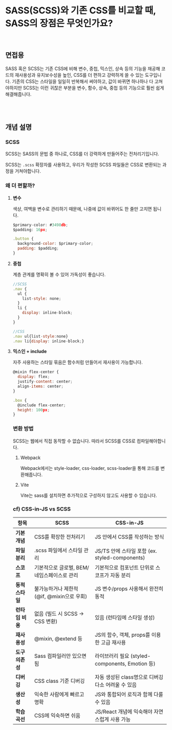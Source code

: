 # SASS(SCSS)와 기존 CSS를 비교할 때, SASS의 장점은 무엇인가요?

<br/>

## 면접용

SASS 혹은 SCSS는 기존 CSS에 비해 변수, 중첩, 믹스인, 상속 등의 기능을 재공해 코드의 재사용성과 유지보수성을 높인, CSS를 더 편하고 강력하게 쓸 수 있는 도구입니다. 기존의 CSS는 스타일을 일일히 반복해서 써야하고, 값이 바뀌면 하나하나 다 고쳐야하지만 SCSS는 이런 귀찮은 부분을 변수, 함수, 상속, 중첩 등의 기능으로 훨씬 쉽게 해결해줍니다.

<br/>

<br/>

## 개념 설명

### SCSS

SCSS는 SASS의 문법 중 하나로, CSS를 더 강력하게 만들어주는 전처리기입니다.

SCSS는 `.scss` 확장자를 사용하고, 우리가 작성한 SCSS 파일들은 CSS로 변환되는 과정을 거쳐야합니다.

### 왜 더 편할까?

1. **변수**

   색상, 여백을 변수로 관리하기 때문에, 나중에 값이 바뀌어도 한 줄만 고치면 됩니다.

   ```jsx
   $primary-color: #3498db;
   $padding: 16px;

   .button {
     background-color: $primary-color;
     padding: $padding;
   }
   ```

1. **중첩**

   계층 관계를 명확히 볼 수 있어 가독성이 좋습니다.

   ```jsx
   //SCSS
   .nav {
     ul {
       list-style: none;
     }
     li {
       display: inline-block;
     }
   }

   //CSS
   .nav ul{list-style:none}
   .nav li{display: inline-block;}
   ```

1. **믹스인 + include**

   자주 사용하는 스타일 묶음은 함수처럼 만들어서 재사용이 가능합니다.

   ```jsx
   @mixin flex-center {
     display: flex;
     justify-content: center;
     align-items: center;
   }

   .box {
     @include flex-center;
     height: 100px;
   }
   ```

   ### 변환 방법

   SCSS는 웹에서 직접 동작할 수 없습니다. 따라서 SCSS를 CSS로 컴파일해야합니다.

   1. Webpack

      Webpack에서는 style-loader, css-loader, scss-loader을 통해 코드를 변환해줍니다.

   2. Vite

      Vite는 sass를 설치하면 추가적으로 구성하지 않고도 사용할 수 있습니다.

   ### cf) CSS-in-JS vs SCSS

   | **항목**        | **SCSS**                                   | **CSS-in-JS**                                      |
   | --------------- | ------------------------------------------ | -------------------------------------------------- |
   | **기본 개념**   | CSS를 확장한 전처리기                      | JS 안에서 CSS를 작성하는 방식                      |
   | **파일 분리**   | .scss 파일에서 스타일 관리                 | JS/TS 안에 스타일 포함 (ex. styled-components)     |
   | **스코프**      | 기본적으로 글로벌, BEM/네임스페이스로 관리 | 기본적으로 컴포넌트 단위로 스코프가 자동 분리      |
   | **동적 스타일** | 불가능하거나 제한적 (@if, @mixin으로 우회) | JS 변수/props 사용해서 완전히 동적                 |
   | **런타임 비용** | 없음 (빌드 시 SCSS → CSS 변환)             | 있음 (런타임에 스타일 생성)                        |
   | **재사용성**    | @mixin, @extend 등                         | JS의 함수, 객체, props를 이용한 고급 재사용        |
   | **도구 의존성** | Sass 컴파일러만 있으면 됨                  | 라이브러리 필요 (styled-components, Emotion 등)    |
   | **디버깅**      | CSS class 기준 디버깅                      | 자동 생성된 class명으로 디버깅 다소 어려울 수 있음 |
   | **생산성**      | 익숙한 사람에게 빠르고 명확                | JS와 통합되어 로직과 함께 다룰 수 있음             |
   | **학습 곡선**   | CSS에 익숙하면 쉬움                        | JS/React 개념에 익숙해야 자연스럽게 사용 가능      |
